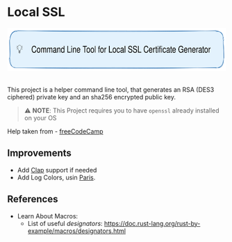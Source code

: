 # Local SSL

<div align="center">
  <img src="note.svg" height="100" alt="Command Line Tool for Local SSL Certificate Generator">
	<br />
	<br />
</div>

This project is a helper command line tool, that
generates an RSA (DES3 ciphered) private key and an sha256
encrypted public key.

> :warning: **NOTE**: This Project requires you to have `openssl` already installed
> on your OS

Help taken from - [freeCodeCamp](https://www.freecodecamp.org/news/how-to-get-https-working-on-your-local-development-environment-in-5-minutes-7af615770eec/)

## Improvements

* Add [Clap](https://github.com/clap-rs/clap) support if needed
* Add Log Colors, usin [Paris](https://github.com/0x20F/paris).

## References

* Learn About Macros:
  * List of useful *designators*: https://doc.rust-lang.org/rust-by-example/macros/designators.html
